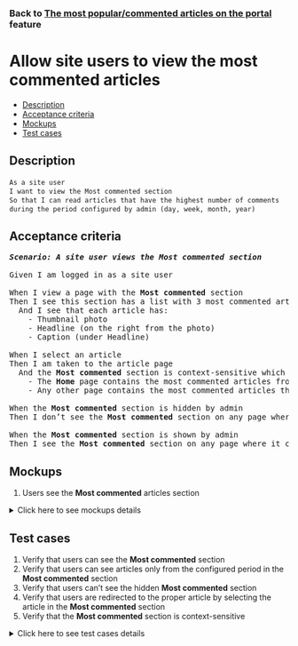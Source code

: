 ### Back to [The most popular/commented articles on the portal](../../) feature

# Allow site users to view the most commented articles

- [Description](#description)
- [Acceptance criteria](#acceptance-criteria)
- [Mockups](#mockups)
- [Test cases](#test-cases)

## Description

    As a site user
    I want to view the Most commented section
    So that I can read articles that have the highest number of comments during the period configured by admin (day, week, month, year)

## Acceptance criteria

<pre>
<b><i>Scenario: A site user views the Most commented section</i></b>

Given I am logged in as a site user

When I view a page with the <b>Most commented</b> section
Then I see this section has a list with 3 most commented articles (based on the number of comments in the configured period)
  And I see that each article has:
    - Thumbnail photo
    - Headline (on the right from the photo)
    - Caption (under Headline)

When I select an article
Then I am taken to the article page
  And the <b>Most commented</b> section is context-sensitive which means:
    - The <b>Home</b> page contains the most commented articles from the whole articles list
    - Any other page contains the most commented articles that belong to a category, conference, or team of the current page

When the <b>Most commented</b> section is hidden by admin
Then I don’t see the <b>Most commented</b> section on any page where it can be present

When the <b>Most commented</b> section is shown by admin
Then I see the <b>Most commented</b> section on any page where it can be present
</pre>

## Mockups

1. Users see the <b>Most commented</b> articles section

<details>
  <summary>Click here to see mockups details</summary>

**1. Users see the Most commented articles section:**

![Users see the Most commented articles section](/sports_hub_portal/web_application_features/most_popular_and_commented/images/most_popular_commented.png)

</details>

## Test cases

1. Verify that users can see the <b>Most commented</b> section
2. Verify that users can see articles only from the configured period in the <b>Most commented</b> section
3. Verify that users can’t see the hidden <b>Most commented</b> section
4. Verify that users are redirected to the proper article by selecting the article in the <b>Most commented</b> section
5. Verify that the <b>Most commented</b> section is context-sensitive

<details>
  <summary>Click here to see test cases details</summary>

### **#1. Verify that users can see the Most commented section**

|Preconditions|Steps|Expected result
--------------|-----|----------
|- Admin shows the <b>Most commented</b> section</br>- Go to the Sports Hub home page</br>- Go to any page > <b>Most commented</b> section|1) On any page, examine the <b>Most commented</b> section|1) The <b>Most commented</b> section is shown and contains three most visited articles in the configured period|

### **#2. Verify that users can see articles only from the configured period in the Most commented section**

|Preconditions|Steps|Expected result
--------------|-----|----------
|- Admin configured <b>Day</b> period</br>- Go to the Sports Hub home page</br>- Go to any page > <b>Most commented</b> section|1) On any page, examine the <b>Most commented</b> section|1) The <b>Most commented</b> section is shown and contains three most visited articles on the last day|

### **#3. Verify that users can’t see the hidden Most commented section**

|Preconditions|Steps|Expected result
--------------|-----|----------
|- Admin hides <b>Most commented</b> section</br>- Go to the Sports Hub home page</br>- Go to any page where the <b>Most commented</b> section should be present|1) On any page, examine the <b>Most commented</b> section|1) The <b>Most commented</b> section is not shown|

### **#4. Verify that users are redirected to the proper article by selecting the article in the Most commented section**

|Preconditions|Steps|Expected result
--------------|-----|----------
|- Go to the Sports Hub home page</br>- Go to any page > <b>Most commented</b> section|1) Select any article|1) The user is redirected to the article page|

### **#5. Verify that the Most commented section is context-sensitive**

|Preconditions|Steps|Expected result
--------------|-----|----------
|- Go to the Sports Hub home page|1) Go through all pages within the <b>Most commented</b> section</br>2) Examine the <b>Most commented</b> section|2) Articles in the <b>Most commented</b> section change according to the visited page|
</details>
